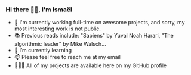 ### Hi there 🖐🏿, I'm Ismaël

<!--
**ismaelcoulibaly/ismaelcoulibaly** is a ✨ _special_ ✨ repository because its `README.md` (this file) appears on your GitHub profile.

Here are some ideas to get you started:

-->

- 🔭 I'm currently working full-time on awesome projects, and sorry, my most interesting work is not public.
- 📚 Previous reads include: "Sapiens" by Yuval Noah Harari, "The algorithmic leader" by Mike Walsch...
- 🌱 I’m currently learning 
- 📫 Please feel free to reach me at my email
- 👨🏿‍💻 All of my projects are available here on my GitHub profile


